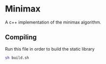 # Minimax
A c++ implementation of the minimax algorithm.

## Compiling
Run this file in order to build the static library
```bash
sh build.sh
```
